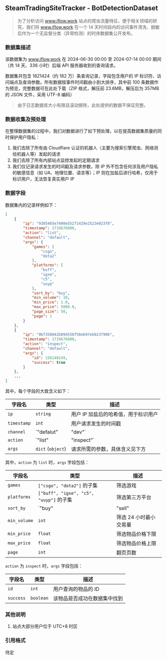 ## SteamTradingSiteTracker - BotDetectionDataset

> 为了分析访问 www.iflow.work 站点的爬虫流量特征，便于相关领域的研究，我们将 www.iflow.work 在一个 14 天时间段内的访问事件清洗、脱敏后作为一个无监督分类（异常检测）的时序数据集公开发布。

### 数据集描述

该数据集为 www.iflow.work 在 2024-06-30 00:00 至 2024-07-14 00:00 期间（共 14 天、336 小时）后端 API 服务器收到的查询请求。

数据集共包含 1821424（约 182 万）条查询记录，字段包含用户的 IP 标识符、访问端点及查询参数。所有数据按事件时间戳由小到大排序，其中前 100 条数据作为预览，完整数据可在此处下载（ZIP 格式，解压前 23.6MB，解压后为 357MB 的 JSON 文件，采用 UTF-8 编码）

> 由于日志数据库大小有限且滚动擦除，此处提供的数据不保证完整。

### 数据收集及预处理

在整理数据集的过程中，我们对数据进行了如下预处理，以在提高数据集质量的同时保护用户隐私：

1. 我们去除了所有由 Cloudflare 认证的机器人（主要为搜索引擎爬虫、网络测绘机器人等）发起的请求
2. 我们去除了所有内部站点监控发起的定期请求
3. 我们仅记录请求发生的时间戳及请求参数，除 IP 外不包含任何涉及用户隐私的敏感信息（如 UA、地理位置、语言等）；IP 则在加盐后进行哈希，仅用于标识用户，无法恢复真实用户 IP

### 数据字段

数据集内的记录样例如下：

```json
[
    {
        "ip": "9305465e7400e55271429e2523e023f8",
        "timestamp": 1719676800,
        "action": "list",
        "channel": "default",
        "args": {
            "games": [
                "csgo",
                "dota2"
            ],
            "platforms": [
                "buff",
                "igxe",
                "c5",
                "uuyp"
            ],
            "sort_by": "buy",
            "min_volume": 10,
            "min_price": 1.0,
            "max_price": 5000.0,
            "page_size": 50,
            "page": 1
        }
    },
    {
        "ip": "9bf358042b094558f58eb97eb0237906",
        "timestamp": 1719676800,
        "action": "inspect",
        "channel": "default",
        "args": {
            "id": 156140149,
            "success": true
        }
    },
    ...
]
```

其中，每个字段的大致含义如下：

| 字段名      | 类型                 | 描述                                                         |
| ----------- | -------------------- | ------------------------------------------------------------ |
| `ip`        | `string`             | 用户 IP 加盐后的哈希值，用于标识用户                         |
| `timestamp` | `int`                | 用户请求发生的时间戳                                         |
| `channel`   | `"defalut" | "dev"`  | 用户发起请求的方式，其中 `default` 表示用户请求是过旧版 UI 发起；`dev` 表示用户请求通过新版 UI 发起 |
| `action`    | `"list" | "inspect"` | 用户请求的端点，其中 `list` 表示用户查询所有满足 `args` 筛选条件的物品信息；`inspect` 表示用户查询满足 `args` 条件的单个物品详情 |
| `args`      | `dict` (`object`)    | 请求所需的参数，具体含义见下方                               |

其中，`action` 为 `list` 时，`args`  字段包括：

| 字段名       | 类型                                          | 描述                   |
| ------------ | --------------------------------------------- | ---------------------- |
| `games`      | `["csgo", "dota2"]` 的子集                    | 筛选游戏               |
| `platforms`  | `["buff", "igxe", "c5", "uuyp"]` 的子集       | 筛选第三方平台         |
| `sort_by`    | `"buy" | "sell" | "safe_buy" | "median_sale"` | 设置排序方式           |
| `min_volume` | `int`                                         | 筛选 24 小时最小交易量 |
| `min_price`  | `float`                                       | 筛选物品价格下限       |
| `max_price`  | `float`                                       | 筛选物品价格上限       |
| `page`       | `int`                                         | 翻页页数               |

`action` 为 `inspect` 时，`args`  字段包括：

| 字段名    | 类型      | 描述                         |
| --------- | --------- | ---------------------------- |
| `id`      | `int`     | 用户查询的物品的 ID          |
| `success` | `boolean` | 该物品是否成功在数据集中找到 |

### 其他说明

1. 站点大部分用户位于 UTC+8 时区

### 引用格式

待定